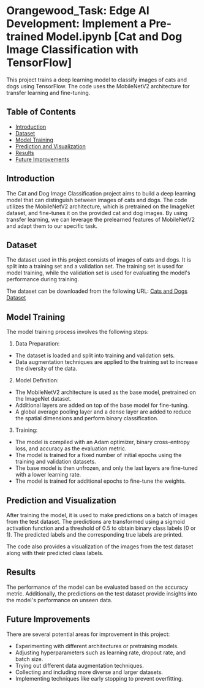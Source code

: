 # Orangewood_Task: Edge AI Development: Implement a Pre-trained Model.ipynb [Cat and Dog Image Classification with TensorFlow]

This project trains a deep learning model to classify images of cats and dogs using TensorFlow. The code uses the MobileNetV2 architecture for transfer learning and fine-tuning.

## Table of Contents
- [Introduction](#introduction)
- [Dataset](#dataset)
- [Model Training](#model-training)
- [Prediction and Visualization](#prediction-and-visualization)
- [Results](#results)
- [Future Improvements](#future-improvements)

## Introduction

The Cat and Dog Image Classification project aims to build a deep learning model that can distinguish between images of cats and dogs. The code utilizes the MobileNetV2 architecture, which is pretrained on the ImageNet dataset, and fine-tunes it on the provided cat and dog images. By using transfer learning, we can leverage the prelearned features of MobileNetV2 and adapt them to our specific task.
 
## Dataset

The dataset used in this project consists of images of cats and dogs. It is split into a training set and a validation set. The training set is used for model training, while the validation set is used for evaluating the model's performance during training.

The dataset can be downloaded from the following URL: [Cats and Dogs Dataset](https://storage.googleapis.com/mledu-datasets/cats_and_dogs_filtered.zip)

## Model Training

The model training process involves the following steps:

1. Data Preparation:
- The dataset is loaded and split into training and validation sets.
- Data augmentation techniques are applied to the training set to increase the diversity of the data.

2. Model Definition:
- The MobileNetV2 architecture is used as the base model, pretrained on the ImageNet dataset.
- Additional layers are added on top of the base model for fine-tuning.
- A global average pooling layer and a dense layer are added to reduce the spatial dimensions and perform binary classification.

3. Training:
- The model is compiled with an Adam optimizer, binary cross-entropy loss, and accuracy as the evaluation metric.
- The model is trained for a fixed number of initial epochs using the training and validation datasets.
- The base model is then unfrozen, and only the last layers are fine-tuned with a lower learning rate.
- The model is trained for additional epochs to fine-tune the weights.

## Prediction and Visualization

After training the model, it is used to make predictions on a batch of images from the test dataset. The predictions are transformed using a sigmoid activation function and a threshold of 0.5 to obtain binary class labels (0 or 1). The predicted labels and the corresponding true labels are printed.

The code also provides a visualization of the images from the test dataset along with their predicted class labels.

## Results

The performance of the model can be evaluated based on the accuracy metric. Additionally, the predictions on the test dataset provide insights into the model's performance on unseen data.

## Future Improvements

There are several potential areas for improvement in this project:
- Experimenting with different architectures or pretraining models.
- Adjusting hyperparameters such as learning rate, dropout rate, and batch size.
- Trying out different data augmentation techniques.
- Collecting and including more diverse and larger datasets.
- Implementing techniques like early stopping to prevent overfitting.
